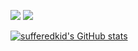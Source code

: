 <img src="https://img.shields.io/badge/tg:-%40sufferedk1d-blueviolet"></img>
<img src="https://img.shields.io/badge/discord%3A-andr0id%231990-blueviolet"></img>

[![sufferedkid's GitHub stats](https://github-readme-stats.vercel.app/api?username=sufferedkid&show_icons=true&theme=aura)](https://github.com/anuraghazra/github-readme-stats)

